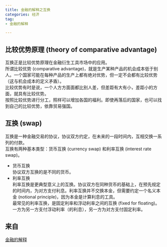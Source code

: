 ```yaml
---
title: 金融的解释之互换   
categories: 经济  
tag:    
- 金融的解释  

---
```


## 比较优势原理  (theory of comparative advantage)  
互换正是比较优势原理在金融衍生工具市场中的应用。  
所谓比较优势 (comparative advantage)，就是生产某种产品的机会成本低于别人。一个国家可能在每种产品的生产上都有绝对优势，但一定不会都有比较优势（这与机会成本的定义矛盾）。  
比较优势有时是说，一个人方方面面都比别人差，但差距有大有小，差距小的方面，就具有比较优势。  
按照比较优势进行分工，照样可以增加各国的福利。即使再落后的国家，也可以找到自己的比较优势，依靠贸易强国。  
## 互换 (swap)  
互换是一种金融交易的协议，协议双方约定，在未来的一段时间内，互相交换一系列的付款。  
互换有两种基本类型：货币互换 (currency swap) 和利率互换 (interest rate swap)。  

 - 货币互换  
    协议双方互换的是不同的货币。  
- 利率互换  
    利率互换是更典型意义上的互换。协议双方在同种货币的基础上，在预先规定的时间内，为对方支付利息。利率互换并不交换本金，但需要约定一个名义本金 (notional principle)，因为本金是计算利息的工具。    
    最常见的利率互换，是固定利率和浮动利率之间的互换 (fixed for floating)。一方为另一方支付浮动利率（的利息），另一方为对方支付固定利率。  
 
## 来自
[金融的解释](https://book.douban.com/subject/26032227/)
